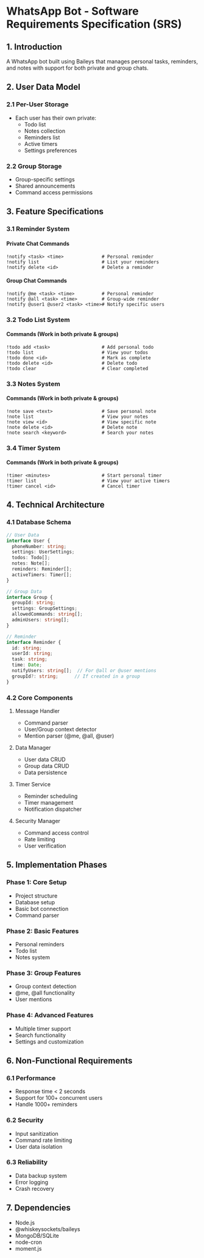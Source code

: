 # WhatsApp Bot - Software Requirements Specification (SRS)

## 1. Introduction
A WhatsApp bot built using Baileys that manages personal tasks, reminders, and notes with support for both private and group chats.

## 2. User Data Model
### 2.1 Per-User Storage
- Each user has their own private:
  - Todo list
  - Notes collection
  - Reminders list
  - Active timers
  - Settings preferences

### 2.2 Group Storage
- Group-specific settings
- Shared announcements
- Command access permissions

## 3. Feature Specifications

### 3.1 Reminder System
#### Private Chat Commands
```
!notify <task> <time>              # Personal reminder
!notify list                       # List your reminders
!notify delete <id>                # Delete a reminder
```

#### Group Chat Commands
```
!notify @me <task> <time>          # Personal reminder
!notify @all <task> <time>         # Group-wide reminder
!notify @user1 @user2 <task> <time># Notify specific users
```

### 3.2 Todo List System
#### Commands (Work in both private & groups)
```
!todo add <task>                   # Add personal todo
!todo list                         # View your todos
!todo done <id>                    # Mark as complete
!todo delete <id>                  # Delete todo
!todo clear                        # Clear completed
```

### 3.3 Notes System
#### Commands (Work in both private & groups)
```
!note save <text>                  # Save personal note
!note list                         # View your notes
!note view <id>                    # View specific note
!note delete <id>                  # Delete note
!note search <keyword>             # Search your notes
```

### 3.4 Timer System
#### Commands (Work in both private & groups)
```
!timer <minutes>                   # Start personal timer
!timer list                        # View your active timers
!timer cancel <id>                 # Cancel timer
```

## 4. Technical Architecture

### 4.1 Database Schema
```typescript
// User Data
interface User {
  phoneNumber: string;
  settings: UserSettings;
  todos: Todo[];
  notes: Note[];
  reminders: Reminder[];
  activeTimers: Timer[];
}

// Group Data
interface Group {
  groupId: string;
  settings: GroupSettings;
  allowedCommands: string[];
  adminUsers: string[];
}

// Reminder
interface Reminder {
  id: string;
  userId: string;
  task: string;
  time: Date;
  notifyUsers: string[];  // For @all or @user mentions
  groupId?: string;      // If created in a group
}
```

### 4.2 Core Components
1. Message Handler
   - Command parser
   - User/Group context detector
   - Mention parser (@me, @all, @user)

2. Data Manager
   - User data CRUD
   - Group data CRUD
   - Data persistence

3. Timer Service
   - Reminder scheduling
   - Timer management
   - Notification dispatcher

4. Security Manager
   - Command access control
   - Rate limiting
   - User verification

## 5. Implementation Phases

### Phase 1: Core Setup
- Project structure
- Database setup
- Basic bot connection
- Command parser

### Phase 2: Basic Features
- Personal reminders
- Todo list
- Notes system

### Phase 3: Group Features
- Group context detection
- @me, @all functionality
- User mentions

### Phase 4: Advanced Features
- Multiple timer support
- Search functionality
- Settings and customization

## 6. Non-Functional Requirements

### 6.1 Performance
- Response time < 2 seconds
- Support for 100+ concurrent users
- Handle 1000+ reminders

### 6.2 Security
- Input sanitization
- Command rate limiting
- User data isolation

### 6.3 Reliability
- Data backup system
- Error logging
- Crash recovery

## 7. Dependencies
- Node.js
- @whiskeysockets/baileys
- MongoDB/SQLite
- node-cron
- moment.js 